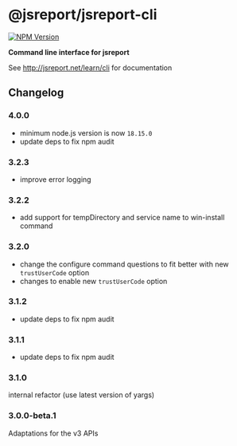 # @jsreport/jsreport-cli
[![NPM Version](http://img.shields.io/npm/v/@jsreport/jsreport-cli.svg?style=flat-square)](https://npmjs.com/package/@jsreport/jsreport-cli)

**Command line interface for jsreport**

See http://jsreport.net/learn/cli for documentation

## Changelog

### 4.0.0

- minimum node.js version is now `18.15.0`
- update deps to fix npm audit

### 3.2.3

- improve error logging

### 3.2.2

- add support for tempDirectory and service name to win-install command

### 3.2.0

- change the configure command questions to fit better with new `trustUserCode` option
- changes to enable new `trustUserCode` option

### 3.1.2

- update deps to fix npm audit

### 3.1.1

- update deps to fix npm audit

### 3.1.0

internal refactor (use latest version of yargs)

### 3.0.0-beta.1

Adaptations for the v3 APIs
